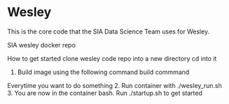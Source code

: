 # Wesley
This is the core code that the SIA Data Science Team uses for Wesley.

SIA wesley docker repo

How to get started
clone wesley code repo into a new directory cd into it
1. Build image using the following command
    build commmand

Everytime you want to do something 
2. Run container with ./wesley_run.sh
3. You are now in the container bash. Run ./startup.sh to get started